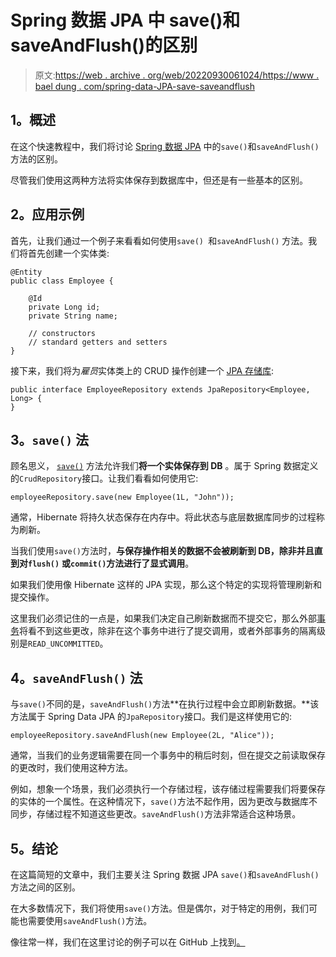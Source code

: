 # Spring 数据 JPA 中 save()和 saveAndFlush()的区别

> 原文:[https://web . archive . org/web/20220930061024/https://www . bael dung . com/spring-data-JPA-save-saveandflush](https://web.archive.org/web/20220930061024/https://www.baeldung.com/spring-data-jpa-save-saveandflush)

## **1。概述**

在这个快速教程中，我们将讨论 [Spring 数据 JPA](/web/20220703153110/https://www.baeldung.com/the-persistence-layer-with-spring-data-jpa) 中的`save()`和`saveAndFlush()`方法的区别。

尽管我们使用这两种方法将实体保存到数据库中，但还是有一些基本的区别。

## **2。应用示例**

首先，让我们通过一个例子来看看如何使用`save() `和`saveAndFlush()` 方法。我们将首先创建一个实体类:

```
@Entity
public class Employee {

    @Id
    private Long id;
    private String name;

    // constructors
    // standard getters and setters
}
```

接下来，我们将为*雇员*实体类上的 CRUD 操作创建一个 [JPA 存储库](/web/20220703153110/https://www.baeldung.com/spring-data-repositories):

```
public interface EmployeeRepository extends JpaRepository<Employee, Long> {
}
```

## **3。`save()` 法**

顾名思义， [`save()`](/web/20220703153110/https://www.baeldung.com/spring-data-crud-repository-save) 方法允许我们**将一个实体保存到 DB** 。属于 Spring 数据定义的`CrudRepository`接口。让我们看看如何使用它:

```
employeeRepository.save(new Employee(1L, "John"));
```

通常，Hibernate 将持久状态保存在内存中。将此状态与底层数据库同步的过程称为刷新。

当我们使用`save()`方法时，**与保存操作相关的数据不会被刷新到 DB，除非并且直到对`flush()`** **或`commit()`方法进行了显式调用**。

如果我们使用像 Hibernate 这样的 JPA 实现，那么这个特定的实现将管理刷新和提交操作。

这里我们必须记住的一点是，如果我们决定自己刷新数据而不提交它，那么外部[事务](/web/20220703153110/https://www.baeldung.com/transaction-configuration-with-jpa-and-spring)将看不到这些更改，除非在这个事务中进行了提交调用，或者外部事务的隔离级别是`READ_UNCOMMITTED`。

## **4。`saveAndFlush()` 法**

与`save()`不同的是，`saveAndFlush()`方法**在执行过程中会立即刷新数据。**该方法属于 Spring Data JPA 的`JpaRepository`接口。我们是这样使用它的:

```
employeeRepository.saveAndFlush(new Employee(2L, "Alice"));
```

通常，当我们的业务逻辑需要在同一个事务中的稍后时刻，但在提交之前读取保存的更改时，我们使用这种方法。

例如，想象一个场景，我们必须执行一个存储过程，该存储过程需要我们将要保存的实体的一个属性。在这种情况下，`save()`方法不起作用，因为更改与数据库不同步，存储过程不知道这些更改。`saveAndFlush()`方法非常适合这种场景。

## **5。结论**

在这篇简短的文章中，我们主要关注 Spring 数据 JPA `save()`和`saveAndFlush()`方法之间的区别。

在大多数情况下，我们将使用`save()`方法。但是偶尔，对于特定的用例，我们可能也需要使用`saveAndFlush()`方法。

像往常一样，我们在这里讨论的例子可以在 GitHub 上找到[。](https://web.archive.org/web/20220703153110/https://github.com/eugenp/tutorials/tree/master/persistence-modules/spring-data-jpa-crud)